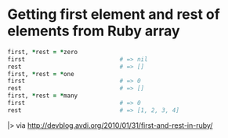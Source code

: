 # Getting first element and rest of elements from Ruby array

```ruby
first, *rest = *zero
first                           # => nil
rest                            # => []
first, *rest = *one
first                           # => 0
rest                            # => []
first, *rest = *many
first                           # => 0
rest                            # => [1, 2, 3, 4]
```

|> via http://devblog.avdi.org/2010/01/31/first-and-rest-in-ruby/
